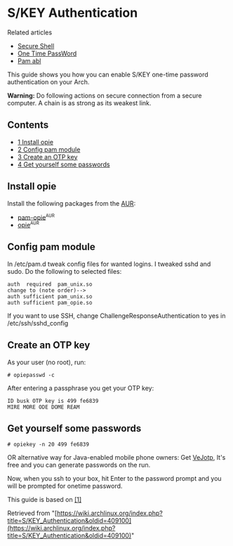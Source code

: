 # S/KEY Authentication

Related articles

*   [Secure Shell](/index.php/Secure_Shell "Secure Shell")
*   [One Time PassWord](/index.php/One_Time_PassWord "One Time PassWord")
*   [Pam abl](/index.php/Pam_abl "Pam abl")

This guide shows you how you can enable S/KEY one-time password authentication on your Arch.

**Warning:** Do following actions on secure connection from a secure computer. A chain is as strong as its weakest link.

## Contents

*   [1 Install opie](#Install_opie)
*   [2 Config pam module](#Config_pam_module)
*   [3 Create an OTP key](#Create_an_OTP_key)
*   [4 Get yourself some passwords](#Get_yourself_some_passwords)

## Install opie

Install the following packages from the [AUR](/index.php/AUR "AUR"):

*   [pam-opie](https://aur.archlinux.org/packages/pam-opie/)<sup><small>AUR</small></sup>
*   [opie](https://aur.archlinux.org/packages/opie/)<sup><small>AUR</small></sup>

## Config pam module

In /etc/pam.d tweak config files for wanted logins. I tweaked sshd and sudo. Do the following to selected files:

```
auth  required  pam_unix.so
change to (note order)-->
auth sufficient pam_unix.so
auth sufficient pam_opie.so

```

If you want to use SSH, change ChallengeResponseAuthentication to yes in /etc/ssh/sshd_config

## Create an OTP key

As your user (no root), run:

```
# opiepasswd -c

```

After entering a passphrase you get your OTP key:

```
ID busk OTP key is 499 fe6839
MIRE MORE ODE DOME REAM

```

## Get yourself some passwords

```
# opiekey -n 20 499 fe6839

```

OR alternative way for Java-enabled mobile phone owners: Get [VeJotp](http://fatsquirrel.org/software/vejotp/), It's free and you can generate passwords on the run.

Now, when you ssh to your box, hit Enter to the password prompt and you will be prompted for onetime password.

This guide is based on [[1]](http://busk.blogs.lysator.liu.se/2009/12/12/skey-one-time-passwords-using-opie/)

Retrieved from "[https://wiki.archlinux.org/index.php?title=S/KEY_Authentication&oldid=409100](https://wiki.archlinux.org/index.php?title=S/KEY_Authentication&oldid=409100)"
